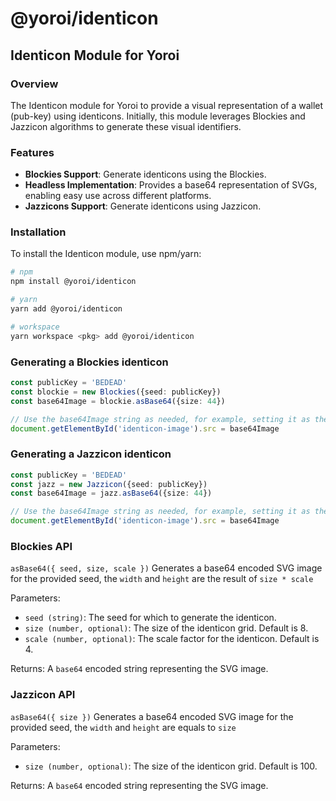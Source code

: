 # @yoroi/identicon

## Identicon Module for Yoroi

### Overview

The Identicon module for Yoroi to provide a visual representation of a wallet (pub-key) using identicons. Initially, this module leverages Blockies and Jazzicon algorithms to generate these visual identifiers.

### Features

- **Blockies Support**: Generate identicons using the Blockies.
- **Headless Implementation**: Provides a base64 representation of SVGs, enabling easy use across different platforms.
- **Jazzicons Support**: Generate identicons using Jazzicon.

### Installation

To install the Identicon module, use npm/yarn:

```bash
# npm
npm install @yoroi/identicon

# yarn
yarn add @yoroi/identicon

# workspace
yarn workspace <pkg> add @yoroi/identicon
```

### Generating a Blockies identicon

```typescript
const publicKey = 'BEDEAD'
const blockie = new Blockies({seed: publicKey})
const base64Image = blockie.asBase64({size: 44})

// Use the base64Image string as needed, for example, setting it as the src of an img element
document.getElementById('identicon-image').src = base64Image
```

### Generating a Jazzicon identicon

```typescript
const publicKey = 'BEDEAD'
const jazz = new Jazzicon({seed: publicKey})
const base64Image = jazz.asBase64({size: 44})

// Use the base64Image string as needed, for example, setting it as the src of an img element
document.getElementById('identicon-image').src = base64Image
```

### Blockies API

`asBase64({ seed, size, scale })`
Generates a base64 encoded SVG image for the provided seed, the `width` and `height` are the result of `size * scale`

Parameters:

- `seed (string)`: The seed for which to generate the identicon.
- `size (number, optional)`: The size of the identicon grid. Default is 8.
- `scale (number, optional)`: The scale factor for the identicon. Default is 4.

Returns:
A `base64` encoded string representing the SVG image.

### Jazzicon API

`asBase64({ size })`
Generates a base64 encoded SVG image for the provided seed, the `width` and `height` are equals to `size`

Parameters:

- `size (number, optional)`: The size of the identicon grid. Default is 100.

Returns:
A `base64` encoded string representing the SVG image.
